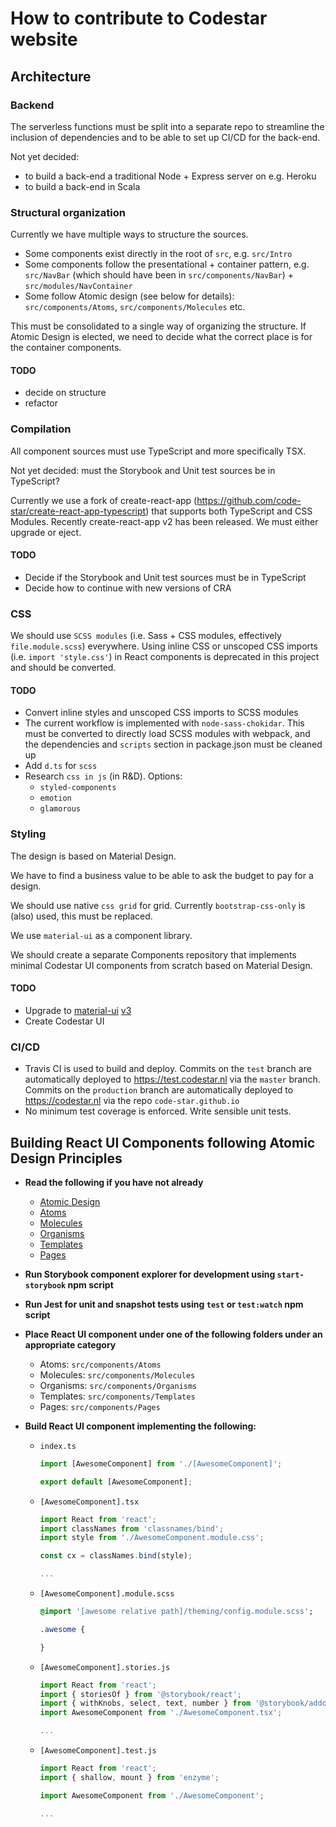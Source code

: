 # How to contribute to Codestar website

## Architecture

### Backend

The serverless functions must be split into a separate repo to streamline the inclusion of dependencies and to be able to set up CI/CD for the back-end.

Not yet decided:

* to build a back-end a traditional Node + Express server on e.g. Heroku
* to build a back-end in Scala

### Structural organization

Currently we have multiple ways to structure the sources.

* Some components exist directly in the root of `src`, e.g. `src/Intro`
* Some components follow the presentational + container pattern, e.g. `src/NavBar` (which should have been in `src/components/NavBar`) + `src/modules/NavContainer`
* Some follow Atomic design (see below for details): `src/components/Atoms`, `src/components/Molecules` etc.

This must be consolidated to a single way of organizing the structure. If Atomic Design is elected, we need to decide what the correct place is for the container components.

#### TODO

* decide on structure
* refactor

### Compilation

All component sources must use TypeScript and more specifically TSX.

Not yet decided: must the Storybook and Unit test sources be in TypeScript?

Currently we use a fork of create-react-app (https://github.com/code-star/create-react-app-typescript) that supports both TypeScript and CSS Modules. Recently create-react-app v2 has been released. We must either upgrade or eject.

#### TODO

* Decide if the Storybook and Unit test sources must be in TypeScript
* Decide how to continue with new versions of CRA

### CSS

We should use `SCSS modules` (i.e. Sass + CSS modules, effectively `file.module.scss`) everywhere. Using inline CSS or unscoped CSS imports (i.e. `import 'style.css'`) in React components is deprecated in this project and should be converted.

#### TODO
* Convert inline styles and unscoped CSS imports to SCSS modules
* The current workflow is implemented with `node-sass-chokidar`. This must be converted to directly load SCSS modules with webpack, and the dependencies and `scripts` section in package.json must be cleaned up
* Add `d.ts` for `scss`
* Research `css in js` (in R&D). Options:
  * `styled-components`
  * `emotion`
  * `glamorous`

### Styling

The design is based on Material Design.

We have to find a business value to be able to ask the budget to pay for a design.

We should use native `css grid` for grid. Currently `bootstrap-css-only` is (also) used, this must be replaced.

We use `material-ui` as a component library.

We should create a separate Components repository that implements minimal Codestar UI components from scratch based on Material Design.

#### TODO
* Upgrade to [material-ui](https://material-ui.com/) [v3](https://github.com/mui-org/material-ui/releases)
* Create Codestar UI

### CI/CD

* Travis CI is used to build and deploy. Commits on the `test` branch are automatically deployed to https://test.codestar.nl via the `master` branch. Commits on the `production` branch are automatically deployed to https://codestar.nl via the repo `code-star.github.io`
* No minimum test coverage is enforced. Write sensible unit tests.

## Building React UI Components following Atomic Design Principles

* **Read the following if you have not already**
  * [Atomic Design](http://bradfrost.com/blog/post/atomic-web-design/)
  * [Atoms](http://bradfrost.com/blog/post/atomic-web-design/#atoms)
  * [Molecules](http://bradfrost.com/blog/post/atomic-web-design/#molecules)
  * [Organisms](http://bradfrost.com/blog/post/atomic-web-design/#organisms)
  * [Templates](http://bradfrost.com/blog/post/atomic-web-design/#templates)
  * [Pages](http://bradfrost.com/blog/post/atomic-web-design/#pages)

* **Run Storybook component explorer for development using `start-storybook` npm script**

* **Run Jest for unit and snapshot tests using `test` or `test:watch` npm script**

* **Place React UI component under one of the following folders under an appropriate category**
  * Atoms: `src/components/Atoms`
  * Molecules: `src/components/Molecules`
  * Organisms: `src/components/Organisms`
  * Templates: `src/components/Templates`
  * Pages: `src/components/Pages`

* **Build React UI component implementing the following:**
  * `index.ts`
    ```typescript
    import [AwesomeComponent] from './[AwesomeComponent]';

    export default [AwesomeComponent];
    ```

  * `[AwesomeComponent].tsx`
    ```typescript
    import React from 'react';
    import classNames from 'classnames/bind';
    import style from './AwesomeComponent.module.css';

    const cx = classNames.bind(style);

    ...
    ```

  * `[AwesomeComponent].module.scss`
    ```sass
    @import '[awesome relative path]/theming/config.module.scss';

    .awesome {

    }

    ```

  * `[AwesomeComponent].stories.js`
    ```javascript
    import React from 'react';
    import { storiesOf } from '@storybook/react';
    import { withKnobs, select, text, number } from '@storybook/addon-knobs';
    import AwesomeComponent from './AwesomeComponent.tsx';

    ...
    ```

  * `[AwesomeComponent].test.js`
    ```javascript
    import React from 'react';
    import { shallow, mount } from 'enzyme';

    import AwesomeComponent from './AwesomeComponent';

    ...
    ```
